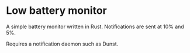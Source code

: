# Low battery monitor

A simple battery monitor written in Rust. Notifications are sent at 10% and 5%.

Requires a notification daemon such as Dunst.
